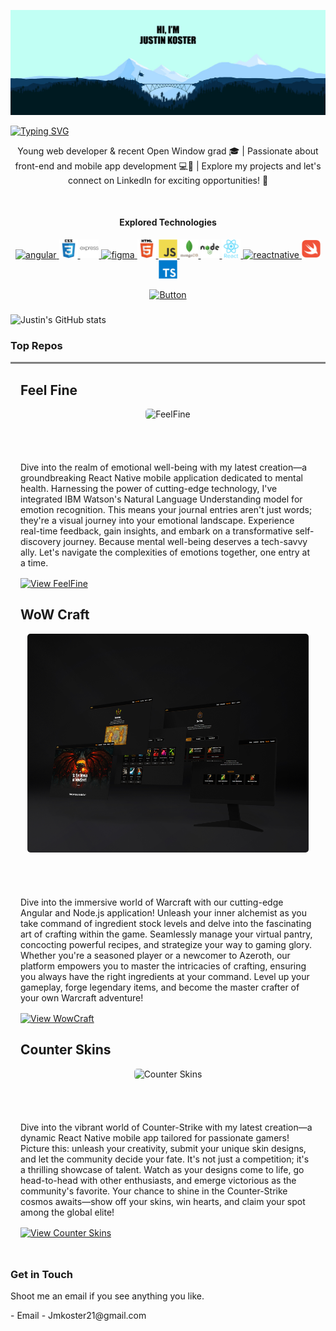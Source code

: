 [![Justin's GitHub Banner](./assets/GitBack.png)]('')

<a href="https://git.io/typing-svg"><img src="https://readme-typing-svg.demolab.com?font=Fira+Code&weight=600&size=32&pause=1000&color=FED32C&center=true&vCenter=true&width=1400&lines=Web Developer" alt="Typing SVG" /></a>
</br>

<p align="center">Young web developer & recent Open Window grad 🎓 | Passionate about front-end and mobile app development 💻📱 | Explore my projects and let's connect on LinkedIn for exciting opportunities! 🚀 </p>


</br>

<h4 align="center">Explored Technologies</h4>
<p align="center"> <a href="https://angular.io" target="_blank" rel="noreferrer"> <img src="https://angular.io/assets/images/logos/angular/angular.svg" alt="angular" width="30" height="30"/> </a>   <a href="https://www.w3schools.com/css/" target="_blank" rel="noreferrer"> <img src="https://raw.githubusercontent.com/devicons/devicon/master/icons/css3/css3-original-wordmark.svg" alt="css3" width="30" height="30"/> </a>  <a href="https://expressjs.com" target="_blank" rel="noreferrer"> <img src="https://raw.githubusercontent.com/devicons/devicon/master/icons/express/express-original-wordmark.svg" alt="express" width="30" height="30"/> </a> <a href="https://www.figma.com/" target="_blank" rel="noreferrer"> <img src="https://www.vectorlogo.zone/logos/figma/figma-icon.svg" alt="figma" width="30" height="30"/> </a>  <a href="https://www.w3.org/html/" target="_blank" rel="noreferrer"> <img src="https://raw.githubusercontent.com/devicons/devicon/master/icons/html5/html5-original-wordmark.svg" alt="html5" width="30" height="30"/> </a>  <a href="https://developer.mozilla.org/en-US/docs/Web/JavaScript" target="_blank" rel="noreferrer"> <img src="https://raw.githubusercontent.com/devicons/devicon/master/icons/javascript/javascript-original.svg" alt="javascript" width="30" height="30"/> </a>  <a href="https://www.mongodb.com/" target="_blank" rel="noreferrer"> <img src="https://raw.githubusercontent.com/devicons/devicon/master/icons/mongodb/mongodb-original-wordmark.svg" alt="mongodb" width="30" height="30"/> </a> <a href="https://nodejs.org" target="_blank" rel="noreferrer"> <img src="https://raw.githubusercontent.com/devicons/devicon/master/icons/nodejs/nodejs-original-wordmark.svg" alt="nodejs" width="30" height="30"/> </a>   <a href="https://reactjs.org/" target="_blank" rel="noreferrer"> <img src="https://raw.githubusercontent.com/devicons/devicon/master/icons/react/react-original-wordmark.svg" alt="react" width="30" height="30"/> </a> <a href="https://reactnative.dev/" target="_blank" rel="noreferrer"> <img src="https://reactnative.dev/img/header_logo.svg" alt="reactnative" width="30" height="30"/> </a> <a href="https://developer.apple.com/swift/" target="_blank" rel="noreferrer"> <img src="https://raw.githubusercontent.com/devicons/devicon/master/icons/swift/swift-original.svg" alt="swift" width="30" height="30"/> </a>  <a href="https://www.typescriptlang.org/" target="_blank" rel="noreferrer"> <img src="https://raw.githubusercontent.com/devicons/devicon/master/icons/typescript/typescript-original.svg" alt="typescript" width="30" height="30"/> </a> </p>

<p align="center">
<a href="https://www.linkedin.com/in/justin-koster-502401225/">
    <img alt="Button" title="Liniked in" src="https://custom-icon-badges.demolab.com/badge/-My%20LinkedIn-blue?style=for-the-badge&logoColor=white&logo=repo"/>
  </a>
</p>

### 

![Justin's GitHub stats](https://github-readme-stats.vercel.app/api?username=RetroPixelz&show_icons=true&theme=radical)

### Top Repos

<hr style="height: 
3px; background-color: gray;" />

<div style="margin-right: 1rem; margin-bottom: .5rem; margin-left: 1rem">
        <h2>Feel Fine</h2>
        <p align="center">
            <img src="./assets/FeelFine.png" alt="FeelFine" style="max-width: 450px;    
              height: 350px; margin-bottom: 20px; border-radius: 5px;">
              </p>
</br>
</br>
  Dive into the realm of emotional well-being with my latest
                creation—a groundbreaking React Native mobile application
                dedicated to mental health. Harnessing the power of cutting-edge
                technology, I've integrated IBM Watson's Natural Language
                Understanding model for emotion recognition. This means your
                journal entries aren't just words; they're a visual journey into
                your emotional landscape. Experience real-time feedback, gain
                insights, and embark on a transformative self-discovery journey.
                Because mental well-being deserves a tech-savvy ally. Let's
                navigate the complexities of emotions together, one entry at a
                time.
        <div style="display: flex; justify-content: space-between; margin-top: 1rem">
        <a href="https://github.com/RetroPixelz/FeelFine">
          <img alt="View FeelFine" title="FeelFine"              
              src="https://custom-icon-badges.demolab.com/badge/View%20FeelFine%20-FED32C.svg?style=for-the-badge&logo=code&logoSource=feather"/>
        </a>
     </div>
</div>

<div style="margin-right: 1rem; margin-bottom: .5rem; margin-left: 1rem">
        <h2>WoW Craft</h2>
        <p align="center">
            <img src="./assets/wowcraft.jpg" alt="Wowcraft" style="max-width: 450px;    
              height: 350px; margin-bottom: 20px; border-radius: 5px;">
              </p>
</br>
</br>
 Dive into the immersive world of Warcraft with our cutting-edge
                Angular and Node.js application! Unleash your inner alchemist as
                you take command of ingredient stock levels and delve into the
                fascinating art of crafting within the game. Seamlessly manage
                your virtual pantry, concocting powerful recipes, and strategize
                your way to gaming glory. Whether you're a seasoned player or a
                newcomer to Azeroth, our platform empowers you to master the
                intricacies of crafting, ensuring you always have the right
                ingredients at your command. Level up your gameplay, forge
                legendary items, and become the master crafter of your own
                Warcraft adventure!
        <div style="display: flex; justify-content: space-between; margin-top: 1rem">
        <a href="https://github.com/RetroPixelz/WowCraft">
          <img alt="View WowCraft" title="wowCraft"              
              src="https://custom-icon-badges.demolab.com/badge/View%20WowCraft%20-FED32C.svg?style=for-the-badge&logo=code&logoSource=feather"/>
        </a>
     </div>
</div>

<div style="margin-right: 1rem; margin-bottom: .5rem; margin-left: 1rem">
        <h2>Counter Skins</h2>
        <p align="center">
            <img src="./assets/CounterSkins.png" alt="Counter Skins" style="max-width: 100%;    
              height: 350px; margin-bottom: 20px; border-radius: 5px;">
              </p>
            
</br>
</br>
 Dive into the vibrant world of Counter-Strike with my latest
                creation—a dynamic React Native mobile app tailored for
                passionate gamers! Picture this: unleash your creativity, submit
                your unique skin designs, and let the community decide your
                fate. It's not just a competition; it's a thrilling showcase of
                talent. Watch as your designs come to life, go head-to-head with
                other enthusiasts, and emerge victorious as the community's
                favorite. Your chance to shine in the Counter-Strike cosmos
                awaits—show off your skins, win hearts, and claim your spot
                among the global elite!
        <div style="display: flex; justify-content: space-between; margin-top: 1rem">
        <a href="https://github.com/RetroPixelz/SkinsGive">
          <img alt="View Counter Skins" title="Counter Skins"              
              src="https://custom-icon-badges.demolab.com/badge/View%20Counter Skins%20-FED32C.svg?style=for-the-badge&logo=code&logoSource=feather"/>
        </a>
     </div>
</div>




<br>

### Get in Touch

<p> Shoot me an email if you see anything you like. </p>
- Email - Jmkoster21@gmail.com


